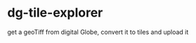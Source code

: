 dg-tile-explorer
================

get a geoTiff from digital Globe, convert it to tiles and upload it 

